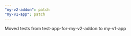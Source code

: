 ```yaml
---
"my-v2-addon": patch
"my-v1-app": patch
---
```


Moved tests from test-app-for-my-v2-addon to my-v1-app

